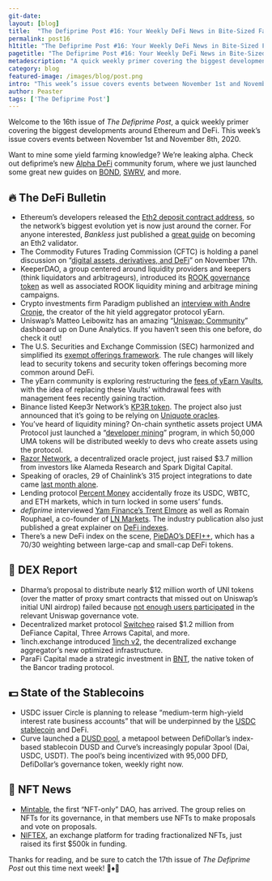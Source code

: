 ```yaml
---
git-date:
layout: [blog]
title:  "The Defiprime Post #16: Your Weekly DeFi News in Bite-Sized Fashion"
permalink: post16
h1title: "The Defiprime Post #16: Your Weekly DeFi News in Bite-Sized Fashion"
pagetitle: "The Defiprime Post #16: Your Weekly DeFi News in Bite-Sized Fashion"
metadescription: "A quick weekly primer covering the biggest developments around Ethereum and DeFi. This week’s issue covers events between November 1st and November 8th, 2020"
category: blog
featured-image: /images/blog/post.png
intro: "This week’s issue covers events between November 1st and November 8th, 2020"
author: Peaster
tags: ['The Defiprime Post']
---
```

Welcome to the 16th issue of _The Defiprime Post_, a quick weekly primer covering the biggest developments around Ethereum and DeFi. This week’s issue covers events between November 1st and November 8th, 2020.

Want to mine some yield farming knowledge? We’re leaking alpha. Check out defiprime’s new [Alpha DeFi](https://alpha.defiprime.com/c/yield-farming/6) community forum, where we just launched some great new guides on [BOND](https://alpha.defiprime.com/t/yield-farming-with-bond-barnbridge/631), [SWRV](https://alpha.defiprime.com/t/yield-farming-with-swerve/339), and more.


## 🔥 The DeFi Bulletin

*   Ethereum’s developers released the [Eth2 deposit contract address](https://blog.ethereum.org/2020/11/04/eth2-quick-update-no-19/), so the network’s biggest evolution yet is now just around the corner. For anyone interested, _Bankless_ just published a [great guide](https://bankless.substack.com/p/-guide-how-to-become-a-validator) on becoming an Eth2 validator.
*   The Commodity Futures Trading Commission (CFTC) is holding a panel discussion on “[digital assets, derivatives, and DeFi](https://twitter.com/CFTC/status/1323648673037864962)” on November 17th.
*   KeeperDAO, a group centered around liquidity providers and keepers (think liquidators and arbitrageurs), introduced its [ROOK governance token](https://medium.com/keeperdao/caro-kann-introducing-rook-liquidity-mining-arbitrage-mining-adbe319905fd) as well as associated ROOK liquidity mining and arbitrage mining campaigns.
*   Crypto investments firm Paradigm published an [interview with Andre Cronje](https://medium.com/paradigm-fund/interview-with-andre-cronje-defi-architect-and-creator-of-yearn-finance-eee82d1ef849), the creator of the hit yield aggregator protocol yEarn.
*   Uniswap’s Matteo Leibowitz has an amazing “[Uniswap: Community](https://www.duneanalytics.com/MatteoLeibowitz/uniswap-community)” dashboard up on Dune Analytics. If you haven’t seen this one before, do check it out!
*   The U.S. Securities and Exchange Commission (SEC) harmonized and simplified its [exempt offerings framework](https://www.sec.gov/news/press-release/2020-273). The rule changes will likely lead to security tokens and security token offerings becoming more common around DeFi.
*   The yEarn community is exploring restructuring the [fees of yEarn Vaults](https://gov.yearn.finance/t/restructure-fees-and-align-incentives/7548), with the idea of replacing these Vaults’ withdrawal fees with management fees recently gaining traction.
*   Binance listed Keep3r Network’s [KP3R token](https://www.binance.com/en/support/announcement/1c8ac2f4ca3f42189bcf7e000629c666). The project also just announced that it’s going to be relying on [Uniquote oracles](https://andrecronje.medium.com/keep3r-network-on-chain-oracle-price-feeds-3c67ed002a9).
*   You’ve heard of liquidity mining? On-chain synthetic assets project UMA Protocol just launched a “[developer mining](https://medium.com/uma-project/uma-announces-developer-mining-6f6fe15d5604)” program, in which 50,000 UMA tokens will be distributed weekly to devs who create assets using the protocol.
*   [Razor Network](https://www.coindesk.com/razor-network-oracles-funding-round), a decentralized oracle project, just raised $3.7 million from investors like Alameda Research and Spark Digital Capital.
*   Speaking of oracles, 29 of Chainlink’s 315 project integrations to date came [last month alone](https://decrypt.co/46918/29-projects-integrated-with-chainlink-last-month).
*   Lending protocol [Percent Money](https://percent-finance.medium.com/important-announcement-d35f9a0df112) accidentally froze its USDC, WBTC, and ETH markets, which in turn locked in some users’ funds.
*   _defiprime_ interviewed [Yam Finance’s Trent Elmore](https://defiprime.com/yam) as well as Romain Rouphael, a co-founder of [LN Markets](https://defiprime.com/lnmarkets). The industry publication also just published a great explainer on [DeFi indexes](https://defiprime.com/defi-index).
*   There’s a new DeFi index on the scene, [PieDAO’s DEFI++](https://medium.com/piedao/announcing-defi-and-a-comparative-index-performance-analysis-9f63e251120d), which has a 70/30 weighting between large-cap and small-cap DeFi tokens.


## 💱 DEX Report

*   Dharma’s proposal to distribute nearly $12 million worth of UNI tokens (over the matter of proxy smart contracts that missed out on Uniswap’s initial UNI airdrop) failed because [not enough users participated](https://www.coindesk.com/uniswap-proposal-to-airdrop-more-uni-falls-short-in-governance-vote) in the relevant Uniswap governance vote.
*   Decentralized market protocol [Switcheo](https://blog.switcheo.network/switcheo-secures-investment-in-strategic-round-led-by-defiance-capital/) raised $1.2 million from DeFiance Capital, Three Arrows Capital, and more.
*   1inch.exchange introduced [1inch v2](https://1inch-exchange.medium.com/introducing-1inch-v2-defis-fastest-and-most-advanced-aggregation-protocol-c42573dc3f85), the decentralized exchange aggregator’s new optimized infrastructure.
*   ParaFi Capital made a strategic investment in [BNT](https://blog.bancor.network/parafi-invests-in-bnt-to-advance-bancor-protocol-growth-7f79fab40c81), the native token of the Bancor trading protocol.


## 💵 State of the Stablecoins

*   USDC issuer Circle is planning to release “medium-term high-yield interest rate business accounts” that will be underpinned by the [USDC stablecoin](https://twitter.com/circlepay/status/1324413482662592512) and DeFi.
*   Curve launched a [DUSD pool](https://twitter.com/defidollar/status/1324193293438128129), a metapool between DefiDollar’s index-based stablecoin DUSD and Curve’s increasingly popular 3pool (Dai, USDC, USDT). The pool’s being incentivized with 95,000 DFD, DefiDollar’s governance token, weekly right now.


## 💎 NFT News

*   [Mintable](https://mintable.medium.com/a-new-type-of-dao-for-nfts-by-nfts-9859253dd823), the first “NFT-only” DAO, has arrived. The group relies on NFTs for its governance, in that members use NFTs to make proposals and vote on proposals.
*   [NIFTEX](https://www.nasdaq.com/articles/niftex-raises-%24500k-to-build-out-nft-trading-platform-2020-11-03), an exchange platform for trading fractionalized NFTs, just raised its first $500k in funding.


Thanks for reading, and be sure to catch the 17th issue of _The Defiprime Post_ out this time next week! 👋♦️👋
